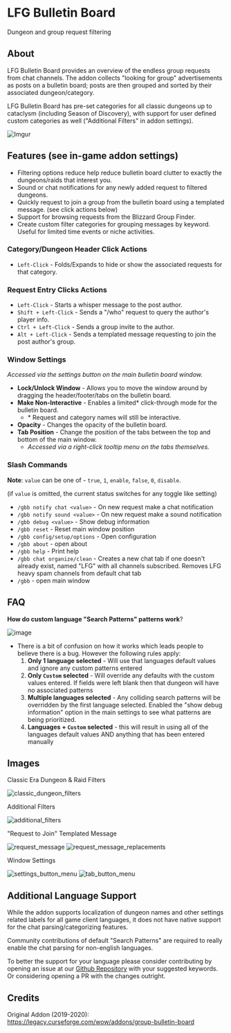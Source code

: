 # LFG Bulletin Board

Dungeon and group request filtering

## About
LFG Bulletin Board provides an overview of the endless group requests from chat channels.
The addon collects "looking for group" advertisements as posts on a bulletin board; posts are then grouped and sorted by their associated dungeon/category.

LFG Bulletin Board has pre-set categories for all classic dungeons up to cataclysm (including Season of Discovery), with support for user defined custom categories as well ("Additional Filters" in addon settings).

![Imgur](https://i.imgur.com/MauwkSt.png)

## Features (see in-game addon settings)
- Filtering options reduce help reduce bulletin board clutter to exactly the dungeons/raids that interest you.
- Sound or chat notifications for any newly added request to filtered dungeons.
- Quickly request to join a group from the bulletin board using a templated message. (see click actions below)
- Support for browsing requests from the Blizzard Group Finder.
- Create custom filter categories for grouping messages by keyword. Useful for limited time events or niche activities.

### Category/Dungeon Header Click Actions
- `Left-Click` - Folds/Expands to hide or show the associated requests for that category.

### Request Entry Clicks Actions
- `Left-Click` - Starts a whisper message to the post author.
- `Shift + Left-Click` - Sends a "/who" request to query the author's player info.
- `Ctrl + Left-Click` - Sends a group invite to the author.
- `Alt + Left-Click` - Sends a templated message requesting to join the post author's group.

### Window Settings
_Accessed via the settings button on the main bulletin board window._
- **Lock/Unlock Window** - Allows you to move the window around by dragging the header/footer/tabs on the bulletin board.
- **Make Non-Interactive** - Enables a limited* click-through mode for the bulletin board.
  - \* Request and category names will still be interactive.
- **Opacity** - Changes the opacity of the bulletin board.
- **Tab Position** - Change the position of the tabs between the top and bottom of the main window.
  - _Accessed via a right-click tooltip menu on the tabs themselves._

### Slash Commands

**Note**: `value` can be one of - `true`, `1`, `enable`, `false`, `0`, `disable`.

(if `value` is omitted, the current status switches for any toggle like setting)

- `/gbb notify chat <value>` - On new request make a chat notification
- `/gbb notify sound <value>` - On new request make a sound notification
- `/gbb debug <value>` - Show debug information
- `/gbb reset` - Reset main window position
- `/gbb config/setup/options` - Open configuration
- `/gbb about` - open about
- `/gbb help` - Print help
- `/gbb chat organize/clean` - Creates a new chat tab if one doesn't already exist, named "LFG" with all channels subscribed. Removes LFG heavy spam channels from default chat tab
- `/gbb` - open main window

## FAQ
**How do custom language "Search Patterns" patterns work**?

![image](https://github.com/user-attachments/assets/5d3e4e45-3edf-422e-aae8-5c259d146043)
- There is a bit of confusion on how it works which leads people to believe there is a bug. However the following rules apply:
    1. **Only 1 language selected** - Will use that languages default values and ignore any custom patterns entered
    2. **Only `Custom` selected** - Will override any defaults with the custom values entered. If fields were left blank then that dungeon will have no associated patterns
    3. **Multiple languages selected** - Any colliding search patterns will be overridden by the first language selected. Enabled the "show debug information" option in the main settings to see what patterns are being prioritized.
    4.  **Languages + `Custom` selected** - this will result in using all of the languages default values AND anything that has been entered manually

## Images
Classic Era Dungeon & Raid Filters

![classic_dungeon_filters](https://i.imgur.com/kcEIY3D.png)

Additional Filters

![additional_filters](https://i.imgur.com/wCmyaw5.png)

"Request to Join" Templated Message

![request_message](https://i.imgur.com/z1JFZpN.png)
![request_message_replacements](https://i.imgur.com/dIgRxaT.png)

Window Settings

![settings_button_menu](https://i.imgur.com/0qhThzj.png)
![tab_button_menu](https://i.imgur.com/0hVTv5o.png)

## Additional Language Support

While the addon supports localization of dungeon names and other settings related labels for all game client languages, it does not have native support for the chat parsing/categorizing features.

Community contributions of default "Search Patterns" are required to really enable the chat parsing for non-english languages.

To better the support for your language please consider contributing by opening an issue at our [Github Repository](https://github.com/Vysci/LFG-Bulletin-Board/issues) with your suggested keywords.
Or considering opening a PR with the changes outright.

## Credits

Original Addon (2019-2020): https://legacy.curseforge.com/wow/addons/group-bulletin-board
